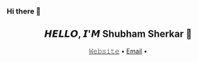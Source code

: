 ### Hi there 👋
<h2 align="center">𝙃𝙀𝙇𝙇𝙊, 𝙄'𝙈 Shubham Sherkar 👋</h2>
<p align="center">
  <a href="https://Shubhamsherkar.github.io">𝚆𝚎𝚋𝚜𝚒𝚝𝚎</a> •
  <a href="mailto:shubhamsherkar2001@gmail.com">Email</a> •
</p>
<!--
**Shubhamsherkar/Shubhamsherkar** is a ✨ _special_ ✨ repository because its `README.md` (this file) appears on your GitHub profile.

Here are some ideas to get you started:

- 🔭 I’m currently working on ...
- 🌱 I’m currently learning ...front-end developer.
- 👯 I’m looking to collaborate on ...
- 🤔 I’m looking for help with ...
- 💬 Ask me about ...
- 📫 How to reach me: ...mail me on shubhamsherkar2001@gmail.com
- 😄 Pronouns: ...
- ⚡ Fun fact: ...
-->
